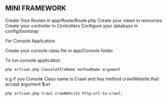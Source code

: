 ## MINI FRAMEWORK

Create Your Routes in app/Route/Route.php
Create your views in resources
Create your controller in Controllers
Configure your database in config/bootsrap

For Console Application 

Create your console class file in app/Console folder

To run console application

`php artisan.php ConsoleFIleName methodName argument `

e.g if you Console Class name is Crawl and has method crawWebsite that accept argument $url

`php artisan.php Crawl crawWebsite http:url-to-crawl;`
